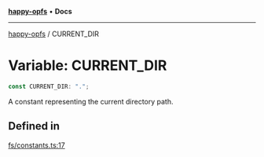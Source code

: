 [**happy-opfs**](../README.md) • **Docs**

***

[happy-opfs](../README.md) / CURRENT\_DIR

# Variable: CURRENT\_DIR

```ts
const CURRENT_DIR: ".";
```

A constant representing the current directory path.

## Defined in

[fs/constants.ts:17](https://github.com/JiangJie/happy-opfs/blob/6253d25d45ee43710777316ce4d92b062d8744f7/src/fs/constants.ts#L17)
